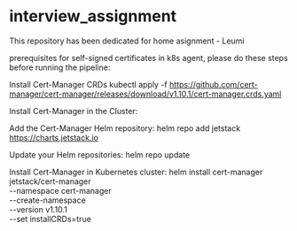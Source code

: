 # interview_assignment
This repository has been dedicated for home asignment - Leumi


prerequisites for self-signed certificates in k8s agent, please do these steps before running the pipeline:

Install Cert-Manager CRDs
kubectl apply -f https://github.com/cert-manager/cert-manager/releases/download/v1.10.1/cert-manager.crds.yaml


Install Cert-Manager in the Cluster:

Add the Cert-Manager Helm repository:
helm repo add jetstack https://charts.jetstack.io

Update your Helm repositories:
helm repo update

Install Cert-Manager in Kubernetes cluster:
helm install cert-manager jetstack/cert-manager \
  --namespace cert-manager \
  --create-namespace \
  --version v1.10.1 \
  --set installCRDs=true

